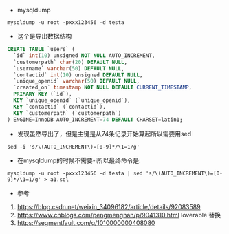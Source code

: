 - mysqldump
```shell
mysqldump -u root -pxxx123456 -d testa  
```
- 这个是导出数据结构  

```sql
CREATE TABLE `users` (
  `id` int(10) unsigned NOT NULL AUTO_INCREMENT,
  `customerpath` char(20) DEFAULT NULL,
  `username` varchar(50) DEFAULT NULL,
  `contactid` int(10) unsigned DEFAULT NULL,
  `unique_openid` varchar(50) DEFAULT NULL,
  `created_on` timestamp NOT NULL DEFAULT CURRENT_TIMESTAMP,
  PRIMARY KEY (`id`),
  KEY `unique_openid` (`unique_openid`),
  KEY `contactid` (`contactid`),
  KEY `customerpath` (`customerpath`)
) ENGINE=InnoDB AUTO_INCREMENT=74 DEFAULT CHARSET=latin1;  
```

- 发现虽然导出了，但是主键是从74条记录开始算起所以需要用sed
```shell
sed -i 's/\(AUTO_INCREMENT\)=[0-9]*/\1=1/g'
```

- 在mysqldump的时候不需要-i所以最终命令是:   
```shell
mysqldump -u root -pxxx123456 -d testa | sed 's/\(AUTO_INCREMENT\)=[0-9]*/\1=1/g' > a1.sql
```


- 参考 
1. https://blog.csdn.net/weixin_34096182/article/details/92083589
2. https://www.cnblogs.com/pengmengnan/p/9041310.html loverable 替换
3. https://segmentfault.com/q/1010000000408080
